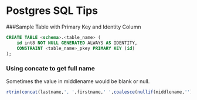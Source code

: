# Postgres SQL Tips

###Sample Table with Primary Key and Identity Column
```sql
CREATE TABLE <schema>.<table_name> (
	id int8 NOT NULL GENERATED ALWAYS AS IDENTITY,
	CONSTRAINT <table_name>_pkey PRIMARY KEY (id)
);
```
### Using concate to get full name
Sometimes the value in middlename would be blank or null.
```sql
rtrim(concat(lastname,', ',firstname,' ',coalesce(nullif(middlename,''), ' '))) as fullname
```
